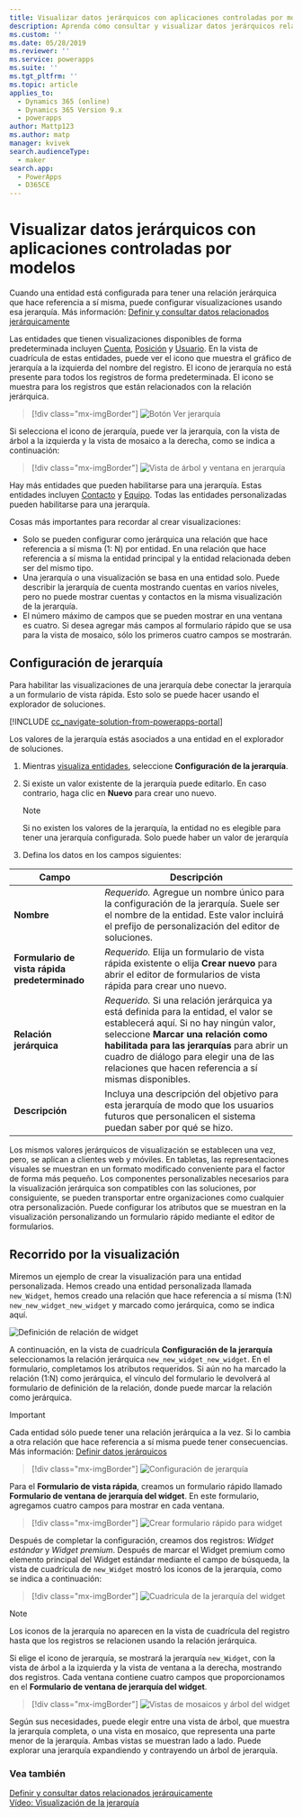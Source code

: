 ```yaml
---
title: Visualizar datos jerárquicos con aplicaciones controladas por modelos | MicrosoftDocs
description: Aprenda cómo consultar y visualizar datos jerárquicos relacionados
ms.custom: ''
ms.date: 05/28/2019
ms.reviewer: ''
ms.service: powerapps
ms.suite: ''
ms.tgt_pltfrm: ''
ms.topic: article
applies_to:
  - Dynamics 365 (online)
  - Dynamics 365 Version 9.x
  - powerapps
author: Mattp123
ms.author: matp
manager: kvivek
search.audienceType:
  - maker
search.app:
  - PowerApps
  - D365CE
---
```

# <a name="visualize-hierarchical-data-with-model-driven-apps"></a>Visualizar datos jerárquicos con aplicaciones controladas por modelos

Cuando una entidad está configurada para tener una relación jerárquica que hace referencia a sí misma, puede configurar visualizaciones usando esa jerarquía. Más información: [Definir y consultar datos relacionados jerárquicamente](../common-data-service/define-query-hierarchical-data.md)

Las entidades que tienen visualizaciones disponibles de forma predeterminada incluyen [Cuenta](/powerapps/developer/common-data-service/reference/entities/account), [Posición](/powerapps/developer/common-data-service/reference/entities/position) y [Usuario](/powerapps/developer/common-data-service/reference/entities/systemuser). En la vista de cuadrícula de estas entidades, puede ver el icono que muestra el gráfico de jerarquía a la izquierda del nombre del registro. El icono de jerarquía no está presente para todos los registros de forma predeterminada. El icono se muestra para los registros que están relacionados con la relación jerárquica.  
> [!div class="mx-imgBorder"] 
> ![Botón Ver jerarquía](media/view-hierarchy-button.png)  
  
 Si selecciona el icono de jerarquía, puede ver la jerarquía, con la vista de árbol a la izquierda y la vista de mosaico a la derecha, como se indica a continuación:  
  
> [!div class="mx-imgBorder"] 
> ![Vista de árbol y ventana en jerarquía](media/tree-view-and-tile-view-in-hierarchy.png)  
  
 Hay más entidades que pueden habilitarse para una jerarquía. Estas entidades incluyen [Contacto](/powerapps/developer/common-data-service/reference/entities/contact) y [Equipo](/powerapps/developer/common-data-service/reference/entities/team). Todas las entidades personalizadas pueden habilitarse para una jerarquía.  
  
Cosas más importantes para recordar al crear visualizaciones:  
  
- Solo se pueden configurar como jerárquica una relación que hace referencia a sí misma (1: N) por entidad. En una relación que hace referencia a sí misma la entidad principal y la entidad relacionada deben ser del mismo tipo.  
- Una jerarquía o una visualización se basa en una entidad solo. Puede describir la jerarquía de cuenta mostrando cuentas en varios niveles, pero no puede mostrar cuentas y contactos en la misma visualización de la jerarquía. 
- El número máximo de campos que se pueden mostrar en una ventana es cuatro. Si desea agregar más campos al formulario rápido que se usa para la vista de mosaico, sólo los primeros cuatro campos se mostrarán. 

## <a name="hierarchy-settings"></a>Configuración de jerarquía

Para habilitar las visualizaciones de una jerarquía debe conectar la jerarquía a un formulario de vista rápida. Esto solo se puede hacer usando el explorador de soluciones.

[!INCLUDE [cc_navigate-solution-from-powerapps-portal](../../includes/cc_navigate-solution-from-powerapps-portal.md)]

Los valores de la jerarquía estás asociados a una entidad en el explorador de soluciones. 

1. Mientras [visualiza entidades](../common-data-service/create-edit-entities-solution-explorer.md#view-entities), seleccione **Configuración de la jerarquía**.
2. Si existe un valor existente de la jerarquía puede editarlo. En caso contrario, haga clic en **Nuevo** para crear uno nuevo.
    
    > [!NOTE]
    > Si no existen los valores de la jerarquía, la entidad no es elegible para tener una jerarquía configurada.
    >Solo puede haber un valor de jerarquía 

1. Defina los datos en los campos siguientes:

|Campo|Descripción|
|--|--|
|**Nombre**|*Requerido.* Agregue un nombre único para la configuración de la jerarquía. Suele ser el nombre de la entidad. Este valor incluirá el prefijo de personalización del editor de soluciones.|
|**Formulario de vista rápida predeterminado**|*Requerido.* Elija un formulario de vista rápida existente o elija **Crear nuevo** para abrir el editor de formularios de vista rápida para crear uno nuevo.|
|**Relación jerárquica**|*Requerido.* Si una relación jerárquica ya está definida para la entidad, el valor se establecerá aquí. Si no hay ningún valor, seleccione **Marcar una relación como habilitada para las jerarquías** para abrir un cuadro de diálogo para elegir una de las relaciones que hacen referencia a sí mismas disponibles.|
|**Descripción**|Incluya una descripción del objetivo para esta jerarquía de modo que los usuarios futuros que personalicen el sistema puedan saber por qué se hizo.|
    

Los mismos valores jerárquicos de visualización se establecen una vez, pero, se aplican a clientes web y móviles. En tabletas, las representaciones visuales se muestran en un formato modificado conveniente para el factor de forma más pequeño. Los componentes personalizables necesarios para la visualización jerárquica son compatibles con las soluciones, por consiguiente, se pueden transportar entre organizaciones como cualquier otra personalización. Puede configurar los atributos que se muestran en la visualización personalizando un formulario rápido mediante el editor de formularios.
  
## <a name="visualization-walk-through"></a>Recorrido por la visualización

Miremos un ejemplo de crear la visualización para una entidad personalizada. Hemos creado una entidad personalizada llamada `new_Widget`, hemos creado una relación que hace referencia a sí misma (1:N) `new_new_widget_new_widget` y marcado como jerárquica, como se indica aquí.  
  
![Definición de relación de widget](media/widget-relationship-definition.png)  
  
A continuación, en la vista de cuadrícula **Configuración de la jerarquía** seleccionamos la relación jerárquica `new_new_widget_new_widget`. En el formulario, completamos los atributos requeridos. Si aún no ha marcado la relación (1:N) como jerárquica, el vínculo del formulario le devolverá al formulario de definición de la relación, donde puede marcar la relación como jerárquica.  

> [!IMPORTANT]
> Cada entidad sólo puede tener una relación jerárquica a la vez. Si lo cambia a otra relación que hace referencia a sí misma puede tener consecuencias. Más información: [Definir datos jerárquicos](../common-data-service/define-query-hierarchical-data.md#define-hierarchical-data)

> [!div class="mx-imgBorder"] 
> ![Configuración de jerarquía](media/hierarchy-settings.png)  
  
Para el **Formulario de vista rápida**, creamos un formulario rápido llamado **Formulario de ventana de jerarquía del widget**. En este formulario, agregamos cuatro campos para mostrar en cada ventana.  

> [!div class="mx-imgBorder"] 
> ![Crear formulario rápido para widget](media/create-quickform.png)  
  
Después de completar la configuración, creamos dos registros: *Widget estándar* y *Widget premium*. Después de marcar el Widget premium como elemento principal del Widget estándar mediante el campo de búsqueda, la vista de cuadrícula de `new_Widget` mostró los iconos de la jerarquía, como se indica a continuación:  

> [!div class="mx-imgBorder"] 
> ![Cuadrícula de la jerarquía del widget](media/widget-hierarchy-grid.png)  
  
> [!NOTE]
>  Los iconos de la jerarquía no aparecen en la vista de cuadrícula del registro hasta que los registros se relacionen usando la relación jerárquica.  
  
Si elige el icono de jerarquía, se mostrará la jerarquía `new_Widget`, con la vista de árbol a la izquierda y la vista de ventana a la derecha, mostrando dos registros. Cada ventana contiene cuatro campos que proporcionamos en el **Formulario de ventana de jerarquía del widget**.  

> [!div class="mx-imgBorder"] 
> ![Vistas de mosaicos y árbol del widget](media/widget-tree-tiles.png)  

Según sus necesidades, puede elegir entre una vista de árbol, que muestra la jerarquía completa, o una vista en mosaico, que representa una parte menor de la jerarquía. Ambas vistas se muestran lado a lado. Puede explorar una jerarquía expandiendo y contrayendo un árbol de jerarquía. 

### <a name="see-also"></a>Vea también 

[Definir y consultar datos relacionados jerárquicamente](../common-data-service/define-query-hierarchical-data.md)<br />
[Vídeo: Visualización de la jerarquía](http://www.youtube.com/watch?v=_dGBE6icLNw&index=9&list=PLC3591A8FE4ADBE07)
